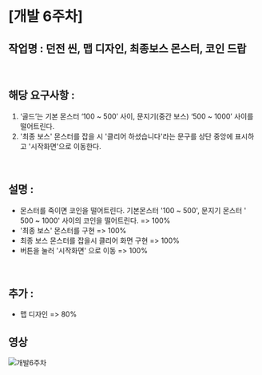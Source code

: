 # [개발 6주차]  

## 작업명 : 던전 씬, 맵 디자인, 최종보스 몬스터, 코인 드랍  

<br>  

## 해당 요구사항 : 

1) ‘골드’는 기본 몬스터 ‘100 ~ 500’ 사이, 문지기(중간 보스) ‘500 ~ 1000’ 사이를 떨어트린다.  
2) '최종 보스' 몬스터를 잡을 시 '클리어 하셨습니다'라는 문구를 상단 중앙에 표시하고 '시작화면'으로 이동한다.  

<br>  

## 설명 :  
- 몬스터를 죽이면 코인을 떨어트린다. 기본몬스터 '100 ~ 500', 문지기 몬스터 ' 500 ~ 1000' 사이의 코인을 떨어트린다. => 100%  
- '최종 보스' 몬스터를 구현 => 100%  
- 최종 보스 몬스터를 잡을시 클리어 화면 구현 => 100%  
- 버튼을 눌러 '시작화면' 으로 이동 => 100%  

<br>  

## 추가 :  
- 맵 디자인 => 80%  

## 영상  

![개발6주차](https://user-images.githubusercontent.com/71679870/100683244-4685b200-33bb-11eb-9faa-789cbcf7d994.gif)  

